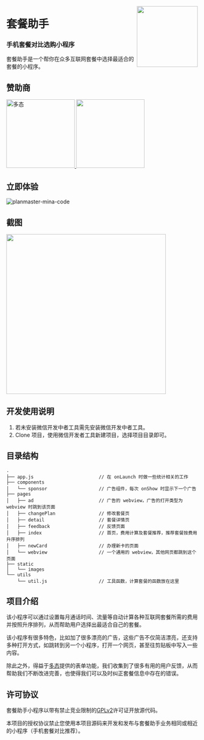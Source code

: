<a href="https://planmaster.prototype.im"><img src="https://prototype.im/projects/planmaster@2x.png" height="160" align="right"></a>

# 套餐助手

### 手机套餐对比选购小程序

套餐助手是一个帮你在众多互联网套餐中选择最适合的套餐的小程序。

## 赞助商

<div valign="middle">
  <a href="https://www.duotai.net/?utm_source=planmaster&utm_medium=web&utm_campaign=planmaster-github">
    <img src="https://user-images.githubusercontent.com/978810/34824409-447c85e8-f709-11e7-813d-41c9e7f919fe.png" alt="多态" height="180" />
  </a>
  <a href="https://www.duohui.co/?utm_source=planmaster&utm_medium=web&utm_campaign=planmaster-github">
    <img src="https://user-images.githubusercontent.com/978810/34824476-8fc7f4ce-f709-11e7-8f53-b10fdced0038.png" height="180"/>
  </a>
</div>

## 立即体验

![planmaster-mina-code](https://planmaster.prototype.im/minicode.jpg)

## 截图

<img src="https://cdn.sspai.com/2017/11/19/a7c2965a0dfc12c27bf70859c3b9bb13.gif?imageView2/2/w/1120/q/90/interlace/1/ignore-error/1" width="420"/>

## 开发使用说明

1. 若未安装微信开发中者工具需先安装微信开发中者工具。
2. Clone 项目，使用微信开发者工具新建项目，选择项目目录即可。

## 目录结构

```
.
├── app.js                        // 在 onLaunch 时做一些统计相关的工作
├── components
│   └── sponsor                   // 广告组件，每次 onShow 时显示下一个广告
├── pages
│   ├── ad                        // 广告的 webview，广告的打开类型为 webview 时跳到该页面
│   ├── changePlan                // 修改套餐页
│   ├── detail                    // 套餐详情页
│   ├── feedback                  // 反馈页面
│   ├── index                     // 首页，费用计算及套餐推荐，推荐套餐按费用升序排列
│   ├── newCard                   // 办理新卡的页面
│   └── webview                   // 一个通用的 webview，其他网页都跳到这个页面
├── static
│   └── images
└── utils
    └── util.js                   // 工具函数，计算套餐的函数放在这里
```
## 项目介绍

该小程序可以通过设置每月通话时间、流量等自动计算各种互联网套餐所需的费用并按照升序排列，从而帮助用户选择出最适合自己的套餐。

该小程序有很多特色，比如加了很多漂亮的广告，这些广告不仅简洁漂亮，还支持多种打开方式，如跳转到另一个小程序，打开一个网页，甚至往剪贴板中写入一些内容。

除此之外，得益于[多态](https://www.duotai.net/?utm_source=planmaster&utm_medium=web&utm_campaign=planmaster-github)提供的表单功能，我们收集到了很多有用的用户反馈，从而帮助我们不断改进完善，也使得我们可以及时纠正套餐信息中存在的错误。

## 许可协议

套餐助手小程序以带有禁止竞业限制的[GPLv2](https://github.com/prototype/PlanMaster/blob/master/LICENSE)许可证开放源代码。

本项目的授权协议禁止您使用本项目源码来开发和发布与套餐助手业务相同或相近的小程序（手机套餐对比推荐）。